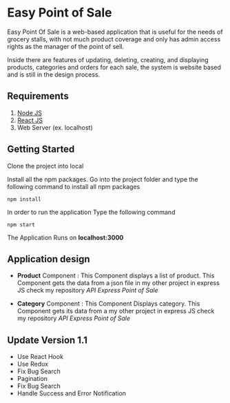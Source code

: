 
# Easy Point of Sale
Easy Point Of Sale is a web-based application that is useful for the needs of grocery stalls, with not much product coverage and only has admin access rights as the manager of the point of sell.

Inside there are features of updating, deleting, creating, and displaying products, categories and orders for each sale, the system is website based and is still in the design process.

## Requirements

1.  [Node JS](https://nodejs.org/en/download/)
2.  [React JS](https://reactjs.org/)
3.  Web Server (ex. localhost)

## [](https://github.com/Derida23/Easy-PoinOfSale-ReactJS#getting-started)Getting Started

Clone the project into local

Install all the npm packages. Go into the project folder and type the following command to install all npm packages

`npm install`

In order to run the application Type the following command

`npm start`

The Application Runs on  **localhost:3000**

## [](https://github.com/Derida23/Easy-PoinOfSale-ReactJS#application-design)Application design

 -  **Product**  Component : This Component displays a list of product. This Component gets the data from a json file in my other project in express JS check my repository  _API Express Point of Sale_
    
 -  **Category**  Component : This Component Displays category. This Component gets its data from a my other project in express JS check my repository  _API Express Point of Sale_
## Update Version 1.1
 - Use React Hook
 - Use Redux
 - Fix Bug Search
 - Pagination
 - Fix Bug Search
 - Handle Success and Error Notification

